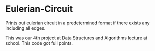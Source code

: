 # Eulerian-Circuit
Prints out eulerian circuit in a predetermined format if there exists any including all edges.

This was our 4th project at Data Structures and Algorithms lecture at school. This code got full points.
